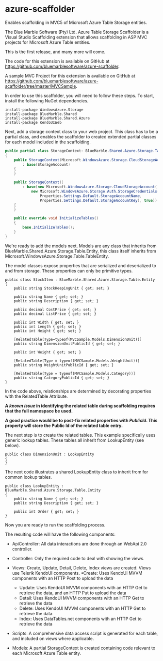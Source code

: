 azure-scaffolder
================

Enables scaffolding in MVC5 of Microsoft Azure Table Storage entities.

The Blue Marble Software (Pty) Ltd. Azure Table Storage Scaffolder is a Visual Studio Scaffolding extension that allows scaffolding in ASP MVC projects for Microsoft Azure Table entities.

This is the first release, and many more will come.

The code for this extension is available on GitHub at https://github.com/bluemarblesoftware/azure-scaffolder.

A sample MVC Project for this extension is available on GitHub at https://github.com/bluemarblesoftware/azure-scaffolder/tree/master/MVCSample.

In order to use this scaffolder, you will need to follow these steps. To start, install the following NuGet dependencies.

```
install-package WindowsAzure.Storage
install-package BlueMarble.Shared
install-package BlueMarble.Shared.Azure
install-package KendoUIWeb
```

Next, add a storage context class to your web project. This class has to be a partial class, and enables the scaffolder to created extended partial classes for each model included in the scaffolding.

```c#
public partial class StorageContext: BlueMarble.Shared.Azure.Storage.Table.StorageContext
{
    public StorageContext(Microsoft.WindowsAzure.Storage.CloudStorageAccount StorageAccount)
        : base(StorageAccount)
    {
    }

    public StorageContext()
        : base(new Microsoft.WindowsAzure.Storage.CloudStorageAccount(
            new Microsoft.WindowsAzure.Storage.Auth.StorageCredentials(
                Properties.Settings.Default.StorageAccountName,
                Properties.Settings.Default.StorageAccountKey), true))
    {
    }

    public override void InitializeTables()
    {
        base.InitializeTables();
    }
}
```

We're ready to add the models next. Models are any class that inherits from BlueMarble.Shared.Azure.Storage.Table.Entity, this class itself inherits from Microsoft.WindowsAzure.Storage.Table.TableEntity. 

The model classes expose properties that are serialized and deserialized to and from storage. These properties can only be primitive types.

```
public class StockItem : BlueMarble.Shared.Azure.Storage.Table.Entity
{
    public string StockKeepingUnit { get; set; }

    public string Name { get; set; }
    public string Description { get; set; }

    public decimal CostPrice { get; set; }
    public decimal ListPrice { get; set; }

    public int Width { get; set; }
    public int Length { get; set; }
    public int Height { get; set; }

    [RelatedTable(Type=typeof(MVCSample.Models.DimensionUnit))]
    public string DimensionUnitPublicId { get; set; }

    public int Weight { get; set; }

    [RelatedTable(Type = typeof(MVCSample.Models.WeightUnit))]
    public string WeightUnitPublicId { get; set; }

    [RelatedTable(Type = typeof(MVCSample.Models.Category))]
    public string CategoryPublicId { get; set; }
}
```

In the code above, relationships are determined by decorating properties with the RelatedTable Attribute. 

**A *known issue* in identifying the related table during scaffolding requires that the full namespace be used.**

**A good practice would be to post-fix related properties with *PublicId*. This property will store the Public Id of the related table entry.**

The next step is to create the related tables. This example specifically uses generic lookup tables. These tables all inherit from LookupEntity (see below).

```
public class DimensionUnit : LookupEntity
{
}
```

The next code illustrates a shared LookupEntity class to inherit from for common lookup tables.

```
public class LookupEntity : BlueMarble.Shared.Azure.Storage.Table.Entity
{
    public string Name { get; set; }
    public string Description { get; set; }

    public int Order { get; set; }
}
```

Now you are ready to run the scaffolding process. 

The resulting code will have the following components:
- ApiController: All data interactions are done through an WebApi 2.0 controller. 
- Controller: Only the required code to deal with showing the views. 
- Views: Create, Update, Detail, Delete, Index views are created. Views use Telerik KendoUI components. •Create: Uses KendoUI MVVM components with an HTTP Post to upload the data 
  - Update: Uses KendoUI MVVM components with an HTTP Get to retrieve the data, and an HTTP Put to upload the data 
  - Detail: Uses KendoUI MVVM components with an HTTP Get to retrieve the data 
  - Delete: Uses KendoUI MVVM components with an HTTP Get to retrieve the data 
  - Index: Uses DataTables.net components with an HTTP Get to retrieve the data 

- Scripts: A comprehensive data access script is generated for each table, and included on views where applicable. 
- Models: A partial StorageContext is created containing code relevant to each Microsoft Azure Table entity. 
